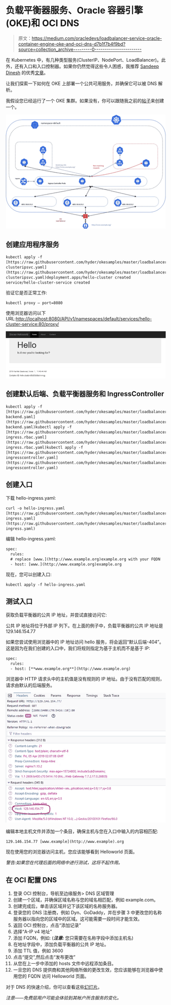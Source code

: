 # 负载平衡器服务、Oracle 容器引擎(OKE)和 OCI DNS

> 原文：<https://medium.com/oracledevs/loadbalancer-service-oracle-container-engine-oke-and-oci-dns-d7b1f7b4f9bd?source=collection_archive---------0----------------------->

在 Kubernetes 中，有几种类型服务(ClusterIP、NodePort、LoadBalancer)。此外，还有入口和入口控制器。如果你仍然觉得这些令人困惑，我推荐 [Sandeep Dinesh](https://medium.com/u/bba63600816e?source=post_page-----d7b1f7b4f9bd--------------------------------) 的优秀[文章](/google-cloud/kubernetes-nodeport-vs-loadbalancer-vs-ingress-when-should-i-use-what-922f010849e0)。

让我们探索一下如何在 OKE 上部署一个公共可用服务，并确保它可以被 DNS 解析。

我假设您已经运行了一个 OKE 集群。如果没有，你可以跟随我之前的[帖子](/oracledevs/provisioning-oracle-container-engine-oke-using-terraform-41542fd15d1c)来创建一个。

![](img/5a342c2e74c4d48e233b1df7ffbc62fe.png)

## 创建应用程序服务

```
kubectl apply -f [https://raw.githubusercontent.com/hyder/okesamples/master/loadbalancer/hello-clusteripsvc.yaml](https://raw.githubusercontent.com/hyder/okesamples/master/loadbalancer/hello-clusteripsvc.yaml)deployment.apps/hello-cluster created                                                                                                                                       
service/hello-cluster-service created
```

验证它是否正常工作:

```
kubectl proxy — port=8080
```

使用浏览器访问以下 URL:[http://localhost:8080/API/v1/namespaces/default/services/hello-cluster-service:80/proxy/](http://localhost:8080/api/v1/namespaces/default/services/hello-cluster-service:80/proxy/)

![](img/debc1a622b691930771ad8a7bd300ee8.png)

## 创建默认后端、负载平衡器服务和 IngressController

```
kubectl apply -f [https://raw.githubusercontent.com/hyder/okesamples/master/loadbalancer/default-backend.yaml](https://raw.githubusercontent.com/hyder/okesamples/master/loadbalancer/default-backend.yaml)kubectl apply -f [https://raw.githubusercontent.com/hyder/okesamples/master/loadbalancer/hello-ingress.rbac.yaml](https://raw.githubusercontent.com/hyder/okesamples/master/loadbalancer/hello-ingress.rbac.yaml)kubectl apply -f [https://raw.githubusercontent.com/hyder/okesamples/master/loadbalancer/hello-ingresscontroller.yaml](https://raw.githubusercontent.com/hyder/okesamples/master/loadbalancer/hello-ingresscontroller.yaml)
```

## 创建入口

下载 hello-ingress.yaml:

```
curl -o hello-ingress.yaml [https://raw.githubusercontent.com/hyder/okesamples/master/loadbalancer/hello-ingress.yaml](https://raw.githubusercontent.com/hyder/okesamples/master/loadbalancer/hello-ingress.yaml)
```

编辑 hello-ingress.yaml:

```
spec:
  rules:
  # replace [www.](http://www.example.org)example.org with your FQDN
  - host: [www.](http://www.example.org)example.org
```

现在，您可以创建入口:

```
kubectl apply -f hello-ingress.yaml
```

## 测试入口

获取负载平衡器的公共 IP 地址，并尝试直接访问它:

公共 IP 地址将位于外部 IP 列下。在上面的例子中，负载平衡器的公共 IP 地址是 129.146.154.77

如果您尝试使用浏览器中的 IP 地址访问 hello 服务，将会返回“默认后端-404”。这是因为在我们创建的入口中，我们将规则指定为基于主机而不是基于 IP:

```
spec:
  rules:
  - host: [**www.example.org**](http://www.example.org)
```

浏览器中 HTTP 请求头中的主机值是没有规则的 IP 地址。由于没有匹配的规则，请求由默认的后端服务。

![](img/c010837b38dc8d8cc44d5283ff668796.png)

编辑本地主机文件并添加一个条目，确保主机与您在入口中输入的内容相匹配:

```
129.146.154.77 [www.example](http://www.example).org
```

现在使用您的浏览器访问主机，您应该能够看到 Helloworld 页面。

*警告:如果您在代理后面的网络中进行测试，这将不起作用。*

## 在 OCI 配置 DNS

1.  登录 OCI 控制台，导航至边缘服务> DNS 区域管理
2.  创建一个区域，并确保区域名称与您的域名相匹配，例如 example.com。
3.  创建完成后，单击该区域并记下该区域的名称服务器。
4.  登录您的 DNS 注册商，例如 Dyn、GoDaddy，并在步骤 3 中更改您的名称服务器以指向您的区域中的区域。这可能需要一段时间才能生效。
5.  返回 OCI 控制台，点击“添加记录”
6.  选择“A-IP v4 地址”
7.  添加 FQDN，例如:
    (***注意:*** 您只需要在名称字段中添加主机名)
8.  在地址字段中，添加负载平衡器的公共 IP 地址。
9.  添加 TTL 值，例如 3600
10.  点击“提交”,然后点击“发布更改”
11.  从您在上一步中添加的 hosts 文件中远程添加条目。
12.  一旦您的 DNS 提供商和其他网络所做的更改生效，您应该能够在浏览器中使用您的 FQDN 访问 Helloworld 页面。

对于 DNS 的快速介绍，你可以查看这些[幻灯片](https://www.slideshare.net/dyninc/intro-to-dns-101-dyn-chief-scientist-tom-daly)。

*注意——免费层用户可能会体验到其帐户所含服务的变化。*